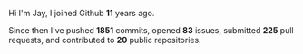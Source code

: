 Hi I'm Jay, I joined Github **11** years ago.

Since then I've pushed **1851** commits, opened **83** issues, submitted **225** pull requests, and contributed to **20** public repositories.

